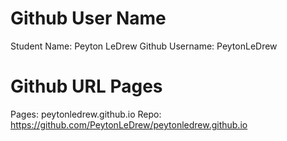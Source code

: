 # Github User Name

Student Name: Peyton LeDrew
Github Username: PeytonLeDrew

# Github URL Pages

Pages: peytonledrew.github.io
Repo: https://github.com/PeytonLeDrew/peytonledrew.github.io
